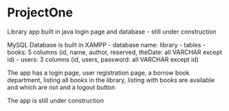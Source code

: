 # ProjectOne
Library app built in java login page and database - still under construction

MySQL Database is built in XAMPP - database name: library
                                  - tables
                                    - books: 5 columns (id, name, author, reserved, theDate: all VARCHAR except id)
                                    - users: 3 columns (id, users, password: all VARCHAR except id)

The app has a login page, user registration page, a borrow book department, listing all books in the library, listing with books are available and which are not and a logout button

The app is still under construction
                                    
